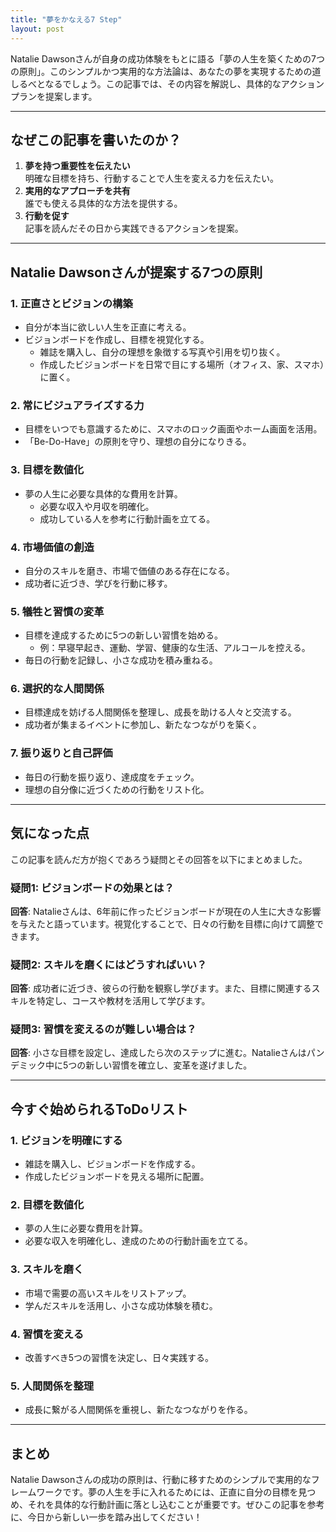 ```yaml
---
title: "夢をかなえる7 Step"
layout: post
---
```


Natalie Dawsonさんが自身の成功体験をもとに語る「夢の人生を築くための7つの原則」。このシンプルかつ実用的な方法論は、あなたの夢を実現するための道しるべとなるでしょう。この記事では、その内容を解説し、具体的なアクションプランを提案します。


---

## なぜこの記事を書いたのか？
1. **夢を持つ重要性を伝えたい**  
   明確な目標を持ち、行動することで人生を変える力を伝えたい。
2. **実用的なアプローチを共有**  
   誰でも使える具体的な方法を提供する。
3. **行動を促す**  
   記事を読んだその日から実践できるアクションを提案。

---

## Natalie Dawsonさんが提案する7つの原則

### 1. **正直さとビジョンの構築**
- 自分が本当に欲しい人生を正直に考える。
- ビジョンボードを作成し、目標を視覚化する。
  - 雑誌を購入し、自分の理想を象徴する写真や引用を切り抜く。
  - 作成したビジョンボードを日常で目にする場所（オフィス、家、スマホ）に置く。

### 2. **常にビジュアライズする力**
- 目標をいつでも意識するために、スマホのロック画面やホーム画面を活用。
- 「Be-Do-Have」の原則を守り、理想の自分になりきる。

### 3. **目標を数値化**
- 夢の人生に必要な具体的な費用を計算。
  - 必要な収入や月収を明確化。
  - 成功している人を参考に行動計画を立てる。

### 4. **市場価値の創造**
- 自分のスキルを磨き、市場で価値のある存在になる。
- 成功者に近づき、学びを行動に移す。

### 5. **犠牲と習慣の変革**
- 目標を達成するために5つの新しい習慣を始める。
  - 例：早寝早起き、運動、学習、健康的な生活、アルコールを控える。
- 毎日の行動を記録し、小さな成功を積み重ねる。

### 6. **選択的な人間関係**
- 目標達成を妨げる人間関係を整理し、成長を助ける人々と交流する。
- 成功者が集まるイベントに参加し、新たなつながりを築く。

### 7. **振り返りと自己評価**
- 毎日の行動を振り返り、達成度をチェック。
- 理想の自分像に近づくための行動をリスト化。

---

## 気になった点
この記事を読んだ方が抱くであろう疑問とその回答を以下にまとめました。

### 疑問1: ビジョンボードの効果とは？
**回答**: Natalieさんは、6年前に作ったビジョンボードが現在の人生に大きな影響を与えたと語っています。視覚化することで、日々の行動を目標に向けて調整できます。

### 疑問2: スキルを磨くにはどうすればいい？
**回答**: 成功者に近づき、彼らの行動を観察し学びます。また、目標に関連するスキルを特定し、コースや教材を活用して学びます。

### 疑問3: 習慣を変えるのが難しい場合は？
**回答**: 小さな目標を設定し、達成したら次のステップに進む。Natalieさんはパンデミック中に5つの新しい習慣を確立し、変革を遂げました。

---

## 今すぐ始められるToDoリスト
### 1. ビジョンを明確にする
- 雑誌を購入し、ビジョンボードを作成する。
- 作成したビジョンボードを見える場所に配置。

### 2. 目標を数値化
- 夢の人生に必要な費用を計算。
- 必要な収入を明確化し、達成のための行動計画を立てる。

### 3. スキルを磨く
- 市場で需要の高いスキルをリストアップ。
- 学んだスキルを活用し、小さな成功体験を積む。

### 4. 習慣を変える
- 改善すべき5つの習慣を決定し、日々実践する。

### 5. 人間関係を整理
- 成長に繋がる人間関係を重視し、新たなつながりを作る。

---

## まとめ
Natalie Dawsonさんの成功の原則は、行動に移すためのシンプルで実用的なフレームワークです。夢の人生を手に入れるためには、正直に自分の目標を見つめ、それを具体的な行動計画に落とし込むことが重要です。ぜひこの記事を参考に、今日から新しい一歩を踏み出してください！
